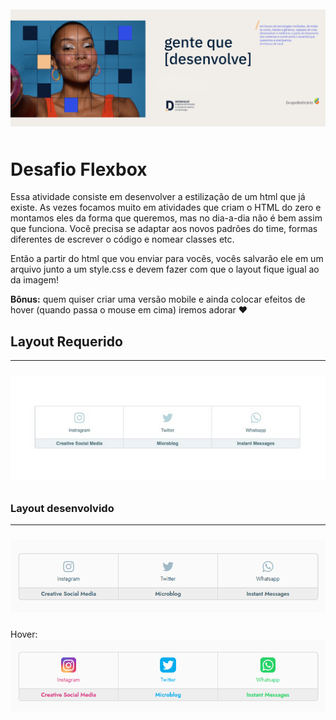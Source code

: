 <div style="width: 100%; padding: 10px 0;">
  <img src="./assets/banner.png" alt="Programa Desenvolve 2023">
</div>

# Desafio Flexbox

Essa atividade consiste em desenvolver a estilização de um html que já existe. 
As vezes focamos muito em atividades que criam o HTML do zero e montamos eles da forma que queremos, mas no dia-a-dia não é bem assim que funciona. Você precisa se adaptar aos novos padrões do time, formas diferentes de escrever o código e nomear classes etc.

Então a partir do html que vou enviar para vocês, vocês salvarão ele em um arquivo junto a um style.css e devem fazer com que o layout fique igual ao da imagem!

**Bônus:** quem quiser criar uma versão mobile e ainda colocar efeitos de hover (quando passa o mouse em cima) iremos adorar ❤️

## Layout Requerido
---
<div style="padding: 10px 0;">
  <img src="./assets/layout.png" alt="layout requerido">
</div>

### Layout desenvolvido
---
<div style="padding: 10px 0;">
  <img src="./assets/my-layout.png" alt="layout que desenvolvi">
</div>

<span>Hover:</span><br>
<img src="./assets/layout-hover.png" alt="layout requerido com hover">
